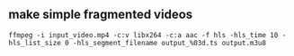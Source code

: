 ## make simple fragmented videos 
```
ffmpeg -i input_video.mp4 -c:v libx264 -c:a aac -f hls -hls_time 10 -hls_list_size 0 -hls_segment_filename output_%03d.ts output.m3u8
```

